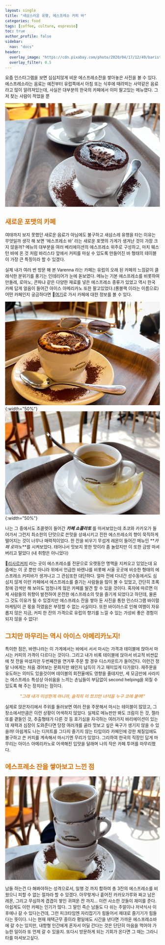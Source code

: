 ```yaml
---
layout: single
title: "새삼스러운 유행, 에스프레소 커피 바"
categories: food
tags: [coffee, culture, espresso]
toc: true
author_profile: false
sidebar:
  nav: "docs"
header:
  overlay_image: "https://cdn.pixabay.com/photo/2020/04/17/12/49/barista-5055060_1280.jpg"
  overlay_filter: 0.5
---
```


요즘 인스타그램을 보면 심심치않게 비운 에스프레소잔을 쌓아놓은 사진을 볼 수 있다. 에스프레소라는 음료는 예전부터 유럽쪽에서 아침 또는 식후에 때려박는 사약같은 음료라고 많이 알려져있는데, 사실은 대부분의 한국의 카페에서 이미 팔고있는 메뉴였다. 그저 찾는 사람이 적었을 뿐

![image](/screenshots/IMG_8374.JPG)

## <span style="color:#DE7003">새로운 포맷의 카페</span>

여태까지 보지 못했던 새로운 음료가 아님에도 불구하고 새삼스레 유행을 타는 이유는 무엇일까 생각 해 보면 '에스프레소 바' 라는 새로운 포맷의 가게가 생겨난 것이 가장 크지 않을까? 메뉴의 대부분을 여러 베리에이션의 에스프레소 위주로 구성하고, 마치 웨스턴 바에 온 것 처럼 바리스타 앞에서 커피를 마실 수 있도록 만들어진 바 형태의 테이블이 가장 큰 특징이라 할 수 있겠다.

실제 내가 여러 번 방문 해 본 Varenna 라는 카페는 유럽의 오래 된 카페의 느낌같이 클래식한 분위기를 풍기는 인테리어가 눈에 돋보였다. 메뉴는 기본 에스프레소를 비롯하여 만돌레, 로마노, 콘파냐 같은 다양한 재료를 넣은 에스프레소 종류가 있었고 역시 한국 카페 답게 얼음이 들어간 아이스 아메리카노 또한 팔고있었다.(롱블랙 이라는 이름으로) 어떤 카페인지 궁금하다면 &#128205;[여기](https://www.instagram.com/varenna_espressobar/)로 가서 카페에 대한 정보를 볼 수 있다.

![image](/screenshots/IMG_8165.jpg){:width="50%"}![image](/screenshots/IMG_8382.jpg){:width="50%"}

나는 그 중에서도 초콜렛이 들어간 **_카페 쇼콜라토_** 를 마셔보았는데 초코와 카카오가 들어가서 그런지 최소한의 단맛으로 쓴맛을 상쇄시키고 진한 에스프레소의 향이 묵직하게 떨어지는 것이 너무나 매력적이었다. 한 잔을 비우기 무섭게 레몬이 들어간 메뉴인 **_카페 로마노_**를 시켜보았다. 태어나서 맛보지 못한 맛이라 좀 놀랐지만 이 또한 금방 마셔버리고 말았다 (내 취향은 아니었다)

&#128205;[리사르커피](http://leesarcoffee.com/) 라는 곳이 에스프레소를 전문으로 오랫동안 명맥을 지켜오고 있었는데 요즘에는 이 곳 뿐만 아니라 위에서 언급한 바렌나를 비롯해 서울 곳곳에 비슷한 형태의 에스프레소 커피바가 생겨나고 그 관심또한 대단하다. 얼마 전에 다녀간 성수동에서도 심심치 않게 이런 카페에서 에스프레소를 즐기는 사람들을 많이 볼 수 있었고, 간단히 초록창에 검색만 해 보아도 엄청나게 많은 카페를 발견 할 수 있을 것이다. 혹자에 따르면 이제 사람들의 취향이 발전하여 온전한 에스프레소의 맛을 즐기게 되었다고 하던데, 물론 그 것도 이유가 될 수 있겠지만 에스프레소 잔을 쌓아 둔 사진을 통한 인스타그램 바이럴마케팅이 큰 몫을 하였음은 부정할 수 없는 사실이다. 또한 바이러스로 인해 여행이 자유롭지 않은 지금, 커피 한 잔의 가격으로 유럽의 향기를 느낄 수 있는 가성비 좋은 경험이 되지 않을 수 없다!

## <span style="color:#DE7003">그치만 마무리는 역시 아이스 아메리카노지!</span>

특이한 점은, 바렌나라는 이 가게에서는 바에서 서서 마시는 가격과 테이블에 앉아서 마시는 커피의 가격이 다르다는 것이다. 그리고 내가 비록 테이블에 앉아서 비교적 비싼값에 첫 잔을 마셨지만 두번째잔을 연거푸 주문 할 경우 디스카운트가 들어간다. 이런건 정말 나에게는 처음 겪어보는 문화지만 왜인지 납득이 가고 재미있게 다가왔다.
재주문을 유도하는 의미도 있을것이며 테이블의 회전율에도 영향을 줄테지만, 세 모금만에 사라지는 에스프레소 특성상 아쉬움을 느끼는 손님들이 부담없이 second helping을 외칠 수 있도록 해 주는 장치라는 점이다.

<p style="color:#DE7003" align=center><em>"그래 내가 이상한게 아니야, 솔직히 이 쪼끄만 녀석을 누구 코에 붙여!"</em></p>

실제로 앉은자리에서 주위를 둘러보면 여러 잔을 주문해서 마시는 테이블이 많았고, 그 장소에서만큼은 이런 상황이 어색하지 않았다. 실제로 메뉴판만 봐도 크림이 든 것, 젤라또를 곁들인 것, 추출형태가 다른 것 등 호기심을 자극하는 여러가지 바리에이션이 있는데 재력과 심장이 도와준다면 당장 여러개를 골라 맛보고 싶은 욕구가 생기지 않을 수 있을까! 아쉽게도 나는 디저트를 그다지 즐기지 않는 타입이라 카페인에 강한 체질임에도 불구하고 쓴 커피를 계속해서 마시기엔 무리가 있었다. 그리하여 한국의 직장인 답게 마무리는 아이스 아메리카노로 어색해진 입맛을 달래며 나의 작은 카페 투어를 마무리했다.

## <span style="color:#DE7003">에스프레소 잔을 쌓아보고 느낀 점</span>

![image](/screenshots/IMG_8391.jpg)

남들 하는건 다 해봐야하는 성격으로서, 일행 것 까지 합하여 총 3잔의 에스프레소를 비웠으니 피할 수 없는 절차라 할 수 있겠다. 아무렇게나 흩어진 카카오가루와 짜고 남은 레몬, 그리고 무심하게 겹겹이 쌓인 귀여운 잔 까지... 이런 사소한 것들이 재미를 준다. 아쉽게도 이런 카페는 인기가 많다. 그 말인 즉슨 남들도 다 쉬는 주말이나 저녁식사 이후에나 갈 수 있다는건데, 그런 피크타임엔 자리잡기가 힘들어서 제대로 즐기기가 힘들다는 뜻이다. 나는 현재 재택근무 중이라 평일에도 시간을 낸다면 가까운 에스프레소바에 갈 수는 있지만, 내향형 인간에게 혼자서 어딜 간다는 것은 단단히 마음을 먹어야 가능한 일이라 또 언제 갈 수 있을지. 또다시 방문하게 되는 기회가 온다면 그 때는 그라니타를 마셔보고싶다.
